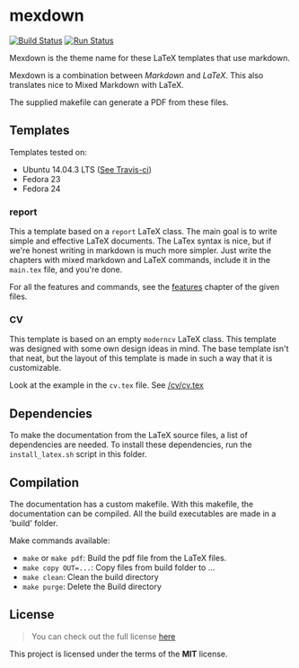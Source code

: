 # mexdown
[![Build Status](https://travis-ci.org/idelsink/mexdown.svg?branch=master)](https://travis-ci.org/idelsink/mexdown)
[![Run Status](https://api.shippable.com/projects/57f173da50f20d10005e1615/badge?branch=master)](https://app.shippable.com/projects/57f173da50f20d10005e1615)

Mexdown is the theme name for these LaTeX templates that use markdown.

Mexdown is a combination between *Markdown* and *LaTeX*.
This also translates nice to Mixed Markdown with LaTeX.

The supplied makefile can generate a PDF from these files.

## Templates

Templates tested on:

-   Ubuntu 14.04.3 LTS ([See Travis-ci](https://travis-ci.org/idelsink/mexdown))
-   Fedora 23
-   Fedora 24

### report

This a template based on a `report` LaTeX class.
The main goal is to write simple and effective LaTeX documents.
The LaTex syntax is nice,
but if we're honest writing in markdown is much more simpler.
Just write the chapters with mixed markdown and LaTeX commands,
include it in the `main.tex` file, and you're done.

For all the features and commands,
see the [features](./report/chapters/features.md) chapter of the given files.

### CV

This template is based on an empty `moderncv` LaTeX class.
This template was designed with some own design ideas in mind.
The base template isn't that neat,
but the layout of this template is made in such a way that it is customizable.

Look at the example in the `cv.tex` file. See [/cv/cv.tex](./cv/cv.tex)

## Dependencies

To make the documentation from the LaTeX source files,
a list of dependencies are needed.
To install these dependencies, run the `install_latex.sh` script in this folder.

## Compilation

The documentation has a custom makefile. With this makefile,
the documentation can be compiled.
All the build executables are made in a 'build' folder.

Make commands available:

-   `make` or `make pdf`: Build the pdf file from the LaTeX files.
-   `make copy OUT=...`: Copy files from build folder to ...
-   `make clean`: Clean the build directory
-   `make purge`: Delete the Build directory

## License

> You can check out the full license [here](./LICENSE)

This project is licensed under the terms of the **MIT** license.
